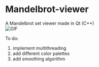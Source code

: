 # Mandelbrot-viewer
A Mandelbrot set viewer made in Qt (C++)  
![GIF](https://i.imgur.com/bPh7gU4.gif)  

To do:
1. implement multithreading
2. add different color palettes 
3. add smoothing algorithm
